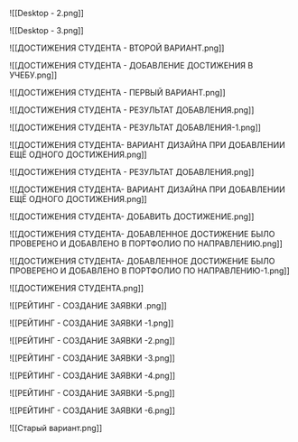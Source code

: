 ![[Desktop - 2.png]]

![[Desktop - 3.png]]

![[ДОСТИЖЕНИЯ СТУДЕНТА - ВТОРОЙ ВАРИАНТ.png]]

![[ДОСТИЖЕНИЯ СТУДЕНТА - ДОБАВЛЕНИЕ ДОСТИЖЕНИЯ В УЧЕБУ.png]]

![[ДОСТИЖЕНИЯ СТУДЕНТА - ПЕРВЫЙ ВАРИАНТ.png]]

![[ДОСТИЖЕНИЯ СТУДЕНТА - РЕЗУЛЬТАТ ДОБАВЛЕНИЯ.png]]

![[ДОСТИЖЕНИЯ СТУДЕНТА - РЕЗУЛЬТАТ ДОБАВЛЕНИЯ-1.png]]

![[ДОСТИЖЕНИЯ СТУДЕНТА- ВАРИАНТ ДИЗАЙНА ПРИ ДОБАВЛЕНИИ ЕЩЁ ОДНОГО ДОСТИЖЕНИЯ.png]]

![[ДОСТИЖЕНИЯ СТУДЕНТА - РЕЗУЛЬТАТ ДОБАВЛЕНИЯ.png]]

![[ДОСТИЖЕНИЯ СТУДЕНТА- ВАРИАНТ ДИЗАЙНА ПРИ ДОБАВЛЕНИИ ЕЩЁ ОДНОГО ДОСТИЖЕНИЯ.png]]

![[ДОСТИЖЕНИЯ СТУДЕНТА- ДОБАВИТЬ ДОСТИЖЕНИЕ.png]]

![[ДОСТИЖЕНИЯ СТУДЕНТА- ДОБАВЛЕННОЕ ДОСТИЖЕНИЕ БЫЛО ПРОВЕРЕНО И ДОБАВЛЕНО В ПОРТФОЛИО ПО НАПРАВЛЕНИЮ.png]]

![[ДОСТИЖЕНИЯ СТУДЕНТА- ДОБАВЛЕННОЕ ДОСТИЖЕНИЕ БЫЛО ПРОВЕРЕНО И ДОБАВЛЕНО В ПОРТФОЛИО ПО НАПРАВЛЕНИЮ-1.png]]

![[ДОСТИЖЕНИЯ СТУДЕНТА.png]]

![[РЕЙТИНГ - СОЗДАНИЕ ЗАЯВКИ .png]]

![[РЕЙТИНГ - СОЗДАНИЕ ЗАЯВКИ -1.png]]

![[РЕЙТИНГ - СОЗДАНИЕ ЗАЯВКИ -2.png]]

![[РЕЙТИНГ - СОЗДАНИЕ ЗАЯВКИ -3.png]]

![[РЕЙТИНГ - СОЗДАНИЕ ЗАЯВКИ -4.png]]

![[РЕЙТИНГ - СОЗДАНИЕ ЗАЯВКИ -5.png]]

![[РЕЙТИНГ - СОЗДАНИЕ ЗАЯВКИ -6.png]]

![[Старый вариант.png]]

